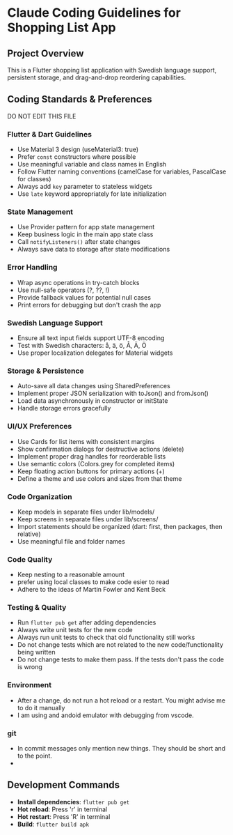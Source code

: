 # Claude Coding Guidelines for Shopping List App

## Project Overview
This is a Flutter shopping list application with Swedish language support, persistent storage, and drag-and-drop reordering capabilities.

## Coding Standards & Preferences

DO NOT EDIT THIS FILE

### Flutter & Dart Guidelines
- Use Material 3 design (useMaterial3: true)
- Prefer `const` constructors where possible
- Use meaningful variable and class names in English
- Follow Flutter naming conventions (camelCase for variables, PascalCase for classes)
- Always add `key` parameter to stateless widgets
- Use `late` keyword appropriately for late initialization

### State Management
- Use Provider pattern for app state management
- Keep business logic in the main app state class
- Call `notifyListeners()` after state changes
- Always save data to storage after state modifications

### Error Handling
- Wrap async operations in try-catch blocks
- Use null-safe operators (?, ??, !)
- Provide fallback values for potential null cases
- Print errors for debugging but don't crash the app

### Swedish Language Support
- Ensure all text input fields support UTF-8 encoding
- Test with Swedish characters: å, ä, ö, Å, Ä, Ö
- Use proper localization delegates for Material widgets

### Storage & Persistence
- Auto-save all data changes using SharedPreferences
- Implement proper JSON serialization with toJson() and fromJson()
- Load data asynchronously in constructor or initState
- Handle storage errors gracefully

### UI/UX Preferences
- Use Cards for list items with consistent margins
- Show confirmation dialogs for destructive actions (delete)
- Implement proper drag handles for reorderable lists
- Use semantic colors (Colors.grey for completed items)
- Keep floating action buttons for primary actions (+)
- Define a theme and use colors and sizes from that theme

### Code Organization
- Keep models in separate files under lib/models/
- Keep screens in separate files under lib/screens/
- Import statements should be organized (dart: first, then packages, then relative)
- Use meaningful file and folder names

### Code Quality
- Keep nesting to a reasonable amount
- prefer using local classes to make code esier to read
- Adhere to the ideas of Martin Fowler and Kent Beck

### Testing & Quality
- Run `flutter pub get` after adding dependencies
- Always write unit tests for the new code
- Always run unit tests to check that old functionality still works
- Do not change tests which are not related to the new code/functionality being written
- Do not change tests to make them pass. If the tests don't pass the code is wrong

### Environment
- After a change, do not run a hot reload or a restart. You might advise me to do it manually
- I am using and andoid emulator with debugging from vscode.

### git
- In commit messages only mention new things. They should be short and to the point.
- 
## Development Commands
- **Install dependencies**: `flutter pub get`
- **Hot reload**: Press 'r' in terminal
- **Hot restart**: Press 'R' in terminal
- **Build**: `flutter build apk`